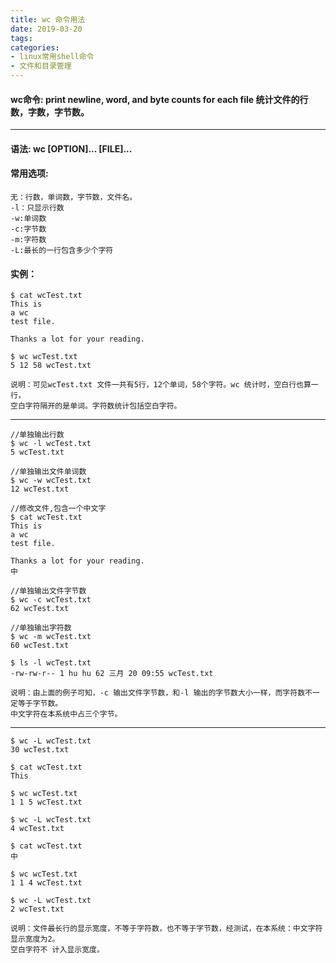 ```yaml
---
title: wc 命令用法
date: 2019-03-20
tags:
categories: 
- linux常用shell命令
- 文件和目录管理
---
```

#### **wc命令:**  **print newline, word, and byte counts for each file 统计文件的行数，字数，字节数。**
---
<!-- more --> 
#### **语法:** wc [OPTION]... [FILE]...
#### **常用选项:** 
	无：行数，单词数，字节数，文件名。
	-l：只显示行数
	-w:单词数
	-c:字节数
	-m:字符数
	-L:最长的一行包含多少个字符
#### **实例：** 
	$ cat wcTest.txt 
	This is 
	a wc
	test file. 
	
	Thanks a lot for your reading.

	$ wc wcTest.txt 
 	5 12 58 wcTest.txt

	说明：可见wcTest.txt 文件一共有5行，12个单词，58个字符。wc 统计时，空白行也算一行，
	空白字符隔开的是单词。字符数统计包括空白字符。
----
	//单独输出行数
	$ wc -l wcTest.txt 
	5 wcTest.txt

	//单独输出文件单词数
	$ wc -w wcTest.txt 
	12 wcTest.txt

	//修改文件,包含一个中文字
	$ cat wcTest.txt 
	This is 
	a wc
	test file. 

	Thanks a lot for your reading.
	中

	//单独输出文件字节数
	$ wc -c wcTest.txt 
	62 wcTest.txt

	//单独输出字符数
	$ wc -m wcTest.txt 
	60 wcTest.txt
	
	$ ls -l wcTest.txt 
	-rw-rw-r-- 1 hu hu 62 三月 20 09:55 wcTest.txt

	说明：由上面的例子可知，-c 输出文件字节数，和-l 输出的字节数大小一样，而字符数不一定等于字节数。
	中文字符在本系统中占三个字节。
----
	$ wc -L wcTest.txt 
	30 wcTest.txt
	
	$ cat wcTest.txt 
	This 

	$ wc wcTest.txt 
	1 1 5 wcTest.txt

	$ wc -L wcTest.txt 
	4 wcTest.txt

	$ cat wcTest.txt 
	中
	
	$ wc wcTest.txt 
	1 1 4 wcTest.txt

	$ wc -L wcTest.txt 
	2 wcTest.txt
	
	说明：文件最长行的显示宽度，不等于字符数，也不等于字节数，经测试，在本系统：中文字符显示宽度为2。
	空白字符不 计入显示宽度。


